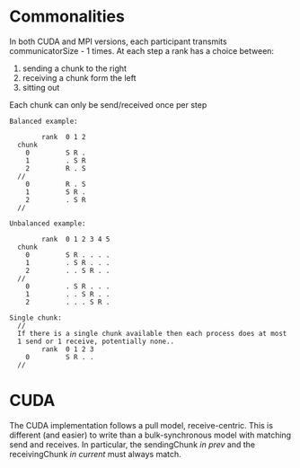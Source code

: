 # Commonalities
In both CUDA and MPI versions, each participant transmits communicatorSize - 1 times.
At each step a rank has a choice between:

  1. sending a chunk to the right
  2. receiving a chunk form the left
  3. sitting out

Each chunk can only be send/received once per step
```
Balanced example:

        rank  0 1 2
  chunk
    0         S R .
    1         . S R
    2         R . S
  //
    0         R . S
    1         S R .
    2         . S R
  //

Unbalanced example:

        rank  0 1 2 3 4 5
  chunk
    0         S R . . . .
    1         . S R . . .
    2         . . S R . .
  //
    0         . S R . . .
    1         . . S R . .
    2         . . . S R .

Single chunk:
  //
  If there is a single chunk available then each process does at most
  1 send or 1 receive, potentially none..
        rank  0 1 2 3
    0         S R . .
  //
```

# CUDA
The CUDA implementation follows a pull model, receive-centric.
This is different (and easier) to write than a bulk-synchronous model with matching send and receives.
In particular, the sendingChunk *in prev* and the receivingChunk *in current* must always match.
